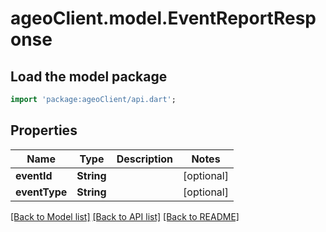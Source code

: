 # ageoClient.model.EventReportResponse

## Load the model package
```dart
import 'package:ageoClient/api.dart';
```

## Properties
Name | Type | Description | Notes
------------ | ------------- | ------------- | -------------
**eventId** | **String** |  | [optional] 
**eventType** | **String** |  | [optional] 

[[Back to Model list]](../README.md#documentation-for-models) [[Back to API list]](../README.md#documentation-for-api-endpoints) [[Back to README]](../README.md)


